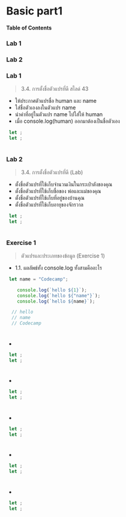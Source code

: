 # Basic part1

**Table of Contents**
### Lab 1 
### Lab 2

### Lab 1
> 3.4. การตั้งชื่อตัวแปรที่ดี สไลด์ 43
- ให้ประกาศตัวแปรชื่อ human และ name
- ใส่ชื่อตัวเองลงในตัวแปร name
- นำค่าที่อยู่ในตัวแปร name ไปใส่ให้ human
- เมื่อ console.log(human) ออกมาต้องเป็นชื่อตัวเอง
```javascript
 let ;
 let ;
    
```

### Lab 2
> 3.4.   การตั้งชื่อตัวแปรที่ดี (Lab)
- ตั้งชื่อตัวแปรที่ใช้เก็บจำนวนเงินในกระเป๋าตังของคุณ
- ตั้งชื่อตัวแปรที่ใช้เก็บชื่อของ พ่อและแม่ของคุณ
- ตั้งชื่อตัวแปรที่ใช้เก็บที่อยู่ของบ้านคุณ
- ตั้งชื่อตัวแปรที่ใช้เก็บอายุของจักรวาล

```javascript
 let ;
 let ;
    
```
### Exercise 1
> ตัวแปรและประเภทของข้อมูล (Exercise 1)
- 1.1. ผลลัพธ์ทั้ง console.log ทั้งสามคืออะไร
```javascript
 let name = "Codecamp";

    console.log(`hello ${1}`);
    console.log(`hello ${"name"}`);
    console.log(`hello ${name}`);

  // hello
  // name
  // Codecamp
    
```
### 
> 
- 
```javascript
 let ;
 let ;
    
```
### 
> 
- 
```javascript
 let ;
 let ;
    
```
### 
> 
- 
```javascript
 let ;
 let ;
    
```
### 
> 
- 
```javascript
 let ;
 let ;
    
```
### 
> 
- 
```javascript
 let ;
 let ;
    
```
